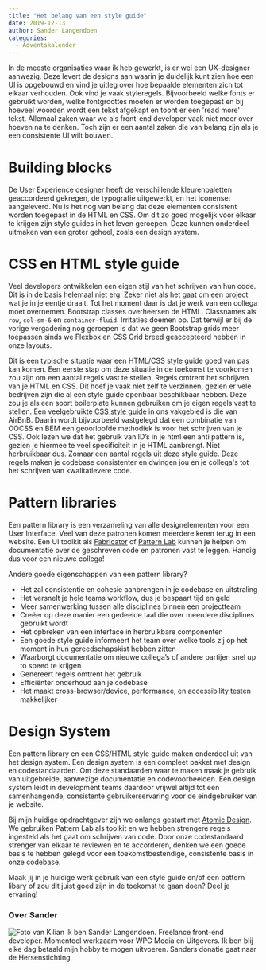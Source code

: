 ```yaml
---
title: "Het belang van een style guide"
date: 2019-12-13
author: Sander Langendoen
categories: 
  - Adventskalender
---
```

In de meeste organisaties waar ik heb gewerkt, is er wel een UX-designer aanwezig. Deze levert de designs aan waarin je duidelijk kunt zien hoe een UI is opgebouwd en vind je uitleg over hoe bepaalde elementen zich tot elkaar verhouden. Ook vind je vaak styleregels. Bijvoorbeeld welke fonts er gebruikt worden, welke fontgroottes moeten er worden toegepast en bij hoeveel woorden wordt een tekst afgekapt en toont er een 'read more' tekst. Allemaal zaken waar we als front-end developer vaak niet meer over hoeven na te denken. Toch zijn er een aantal zaken die van belang zijn als je een consistente UI wilt bouwen.

# Building blocks

De User Experience designer heeft de verschillende kleurenpaletten geaccordeerd gekregen, de typografie uitgewerkt, en het iconenset aangeleverd. Nu is het nog van belang dat deze elementen consistent worden toegepast in de HTML en CSS. Om dit zo goed mogelijk voor elkaar te krijgen zijn style guides in het leven geroepen. Deze kunnen onderdeel uitmaken van een groter geheel, zoals een design system.

# CSS en HTML style guide

Veel developers ontwikkelen een eigen stijl van het schrijven van hun code. Dit is in de basis helemaal niet erg. Zeker niet als het gaat om een project wat je in je eentje draait. Tot het moment daar is dat je werk van een collega moet overnemen. Bootstrap classes overheersen de HTML. Classnames als `row`, `col-sm-6` en `container-fluid`. Irritaties doemen op. Dat terwijl er bij de vorige vergadering nog geroepen is dat we geen Bootstrap grids meer toepassen sinds we Flexbox en CSS Grid breed geaccepteerd hebben in onze layouts.

Dit is een typische situatie waar een HTML/CSS style guide goed van pas kan komen. Een eerste stap om deze situatie in de toekomst te voorkomen zou zijn om een aantal regels vast te stellen. Regels omtrent het schrijven van je HTML en CSS. Dit hoef je vaak niet zelf te verzinnen, gezien er vele bedrijven zijn die al een style guide openbaar beschikbaar hebben. Deze zou je als een soort boilerplate kunnen gebruiken om je eigen regels vast te stellen. Een veelgebruikte [CSS style guide]( https://github.com/airbnb/css/) in ons vakgebied is die van AirBnB. Daarin wordt bijvoorbeeld vastgelegd dat een combinatie van OOCSS en BEM een geoorloofde methodiek is voor het schrijven van je CSS. Ook lezen we dat het gebruik van ID’s in je html een anti pattern is, gezien je hiermee te veel specificiteit in je HTML aanbrengt. Niet herbruikbaar dus. Zomaar een aantal regels uit deze style guide. Deze regels maken je codebase consistenter en dwingen jou en je collega's tot het schrijven van kwalitatievere code.

# Pattern libraries

Een pattern library is een verzameling van alle designelementen voor een User Interface. Veel van deze patronen komen meerdere keren terug in een website. Een UI toolkit als [Fabricator]( https://fbrctr.github.io/demo/) of [Pattern Lab]( https://patternlab.io/demos.html) kunnen je helpen om documentatie over de geschreven code en patronen vast te leggen. Handig dus voor een nieuwe collega!

Andere goede eigenschappen van een pattern library?

* Het zal consistentie en cohesie aanbrengen in je codebase en uitstraling
* Het versnelt je hele teams workflow, dus je bespaart tijd en geld
* Meer samenwerking tussen alle disciplines binnen een projectteam
* Creëer op deze manier een gedeelde taal die over meerdere disciplines gebruikt wordt
* Het opbreken van een interface in herbruikbare componenten
* Een goede style guide informeert het team over welke tools zij op het moment in hun gereedschapskist hebben zitten
* Waarborgt documentatie om nieuwe collega’s of andere partijen snel up to speed te krijgen
* Genereert regels omtrent het gebruik
* Efficiënter onderhoud aan je codebase
* Het maakt cross-browser/device, performance, en accessibility testen makkelijker

# Design System

Een pattern library en een CSS/HTML style guide maken onderdeel uit van het design system. Een design system is een compleet pakket met design en codestandaarden. Om deze standaarden waar te maken maak je gebruik van uitgebreide, aanwezige documentatie en codevoorbeelden. Een design system leidt in development teams daardoor vrijwel altijd tot een samenhangende, consistente gebruikerservaring voor de eindgebruiker van je website.

Bij mijn huidige opdrachtgever zijn we onlangs gestart met [Atomic Design]( https://bradfrost.com/blog/post/atomic-web-design/). We gebruiken Pattern Lab als toolkit en we hebben strengere regels ingesteld als het gaat om schrijven van code. Door onze codestandaard strenger van elkaar te reviewen en te accorderen, denken we een goede basis te hebben gelegd voor een toekomstbestendige, consistente basis in onze codebase.

Maak jij in je huidige werk gebruik van een style guide en/of een pattern libary of zou dit juist goed zijn in de toekomst te gaan doen? Deel je ervaring!

### Over Sander
<img src="/archief/_img/adventskalender/sanderlangendoen.jpg" alt="Foto van Kilian" class="floating-portrait">
Ik ben Sander Langendoen. Freelance front-end developer. Momenteel werkzaam voor WPG Media en Uitgevers. Ik ben blij elke dag betaald mijn hobby te mogen uitvoeren.
Sanders donatie gaat naar de Hersenstichting
